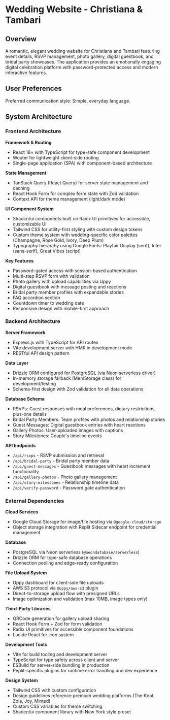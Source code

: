 # Wedding Website - Christiana & Tambari

## Overview

A romantic, elegant wedding website for Christiana and Tambari featuring event details, RSVP management, photo gallery, digital guestbook, and bridal party showcases. The application provides an emotionally engaging digital celebration platform with password-protected access and modern interactive features.

## User Preferences

Preferred communication style: Simple, everyday language.

## System Architecture

### Frontend Architecture

**Framework & Routing**
- React 18+ with TypeScript for type-safe component development
- Wouter for lightweight client-side routing
- Single-page application (SPA) with component-based architecture

**State Management**
- TanStack Query (React Query) for server state management and caching
- React Hook Form for complex form state with Zod validation
- Context API for theme management (light/dark mode)

**UI Component System**
- Shadcn/ui components built on Radix UI primitives for accessible, customizable UI
- Tailwind CSS for utility-first styling with custom design tokens
- Custom theme system with wedding-specific color palettes (Champagne, Rose Gold, Ivory, Deep Plum)
- Typography hierarchy using Google Fonts: Playfair Display (serif), Inter (sans-serif), Great Vibes (script)

**Key Features**
- Password-gated access with session-based authentication
- Multi-step RSVP form with validation
- Photo gallery with upload capabilities via Uppy
- Digital guestbook with message posting and reactions
- Bridal party member profiles with expandable stories
- FAQ accordion section
- Countdown timer to wedding date
- Responsive design with mobile-first approach

### Backend Architecture

**Server Framework**
- Express.js with TypeScript for API routes
- Vite development server with HMR in development mode
- RESTful API design pattern

**Data Layer**
- Drizzle ORM configured for PostgreSQL (via Neon serverless driver)
- In-memory storage fallback (MemStorage class) for development/testing
- Schema-first design with Zod validation for all data operations

**Database Schema**
- RSVPs: Guest responses with meal preferences, dietary restrictions, plus-one details
- Bridal Party Members: Team profiles with photos and relationship stories
- Guest Messages: Digital guestbook entries with heart reactions
- Gallery Photos: User-uploaded images with captions
- Story Milestones: Couple's timeline events

**API Endpoints**
- `/api/rsvps` - RSVP submission and retrieval
- `/api/bridal-party` - Bridal party member data
- `/api/guest-messages` - Guestbook messages with heart increment functionality
- `/api/gallery-photos` - Photo gallery management
- `/api/story-milestones` - Relationship timeline data
- `/api/verify-password` - Password gate authentication

### External Dependencies

**Cloud Services**
- Google Cloud Storage for image/file hosting via `@google-cloud/storage`
- Object storage integration with Replit Sidecar endpoint for credential management

**Database**
- PostgreSQL via Neon serverless (`@neondatabase/serverless`)
- Drizzle ORM for type-safe database operations
- Connection pooling and edge-ready configuration

**File Upload System**
- Uppy dashboard for client-side file uploads
- AWS S3 protocol via `@uppy/aws-s3` plugin
- Direct-to-storage upload flow with presigned URLs
- Image optimization and validation (max 10MB, image types only)

**Third-Party Libraries**
- QRCode generation for gallery upload sharing
- React Hook Form + Zod for form validation
- Radix UI primitives for accessible component foundations
- Lucide React for icon system

**Development Tools**
- Vite for build tooling and development server
- TypeScript for type safety across client and server
- ESBuild for server-side bundling in production
- Replit-specific plugins for runtime error handling and dev experience

**Design System**
- Tailwind CSS with custom configuration
- Design guidelines reference premium wedding platforms (The Knot, Zola, Joy, Minted)
- Custom CSS variables for theme switching
- Shadcn/ui component library with New York style preset
